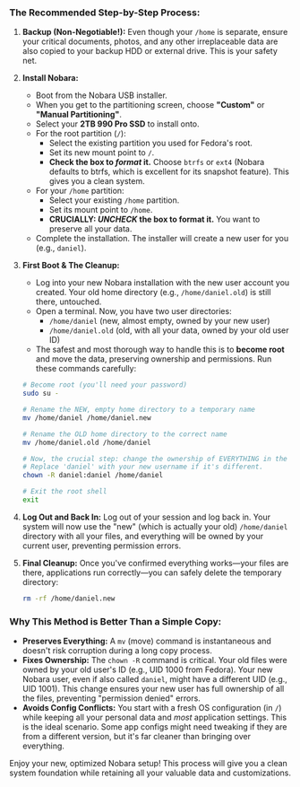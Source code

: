 ### **The Recommended Step-by-Step Process:**

1.  **Backup (Non-Negotiable!):** Even though your `/home` is separate, ensure your critical documents, photos, and any other irreplaceable data are also copied to your backup HDD or external drive. This is your safety net.

2.  **Install Nobara:**
    *   Boot from the Nobara USB installer.
    *   When you get to the partitioning screen, choose **"Custom"** or **"Manual Partitioning"**.
    *   Select your **2TB 990 Pro SSD** to install onto.
    *   For the root partition (`/`):
        *   Select the existing partition you used for Fedora's root.
        *   Set its new mount point to `/`.
        *   **Check the box to *format* it.** Choose `btrfs` or `ext4` (Nobara defaults to btrfs, which is excellent for its snapshot feature). This gives you a clean system.
    *   For your `/home` partition:
        *   Select your existing `/home` partition.
        *   Set its mount point to `/home`.
        *   **CRUCIALLY: *UNCHECK* the box to format it.** You want to preserve all your data.
    *   Complete the installation. The installer will create a new user for you (e.g., `daniel`).

3.  **First Boot & The Cleanup:**
    *   Log into your new Nobara installation with the new user account you created. Your old home directory (e.g., `/home/daniel.old`) is still there, untouched.
    *   Open a terminal. Now, you have two user directories:
        *   `/home/daniel` (new, almost empty, owned by your new user)
        *   `/home/daniel.old` (old, with all your data, owned by your old user ID)
    *   The safest and most thorough way to handle this is to **become root** and move the data, preserving ownership and permissions. Run these commands carefully:

    ```bash
    # Become root (you'll need your password)
    sudo su -

    # Rename the NEW, empty home directory to a temporary name
    mv /home/daniel /home/daniel.new

    # Rename the OLD home directory to the correct name
    mv /home/daniel.old /home/daniel

    # Now, the crucial step: change the ownership of EVERYTHING in the old directory to your NEW user.
    # Replace 'daniel' with your new username if it's different.
    chown -R daniel:daniel /home/daniel

    # Exit the root shell
    exit
    ```

4.  **Log Out and Back In:** Log out of your session and log back in. Your system will now use the "new" (which is actually your old) `/home/daniel` directory with all your files, and everything will be owned by your current user, preventing permission errors.

5.  **Final Cleanup:** Once you've confirmed everything works—your files are there, applications run correctly—you can safely delete the temporary directory:
    ```bash
    rm -rf /home/daniel.new
    ```

### **Why This Method is Better Than a Simple Copy:**

*   **Preserves Everything:** A `mv` (move) command is instantaneous and doesn't risk corruption during a long copy process.
*   **Fixes Ownership:** The `chown -R` command is critical. Your old files were owned by your old user's ID (e.g., UID 1000 from Fedora). Your new Nobara user, even if also called `daniel`, might have a different UID (e.g., UID 1001). This change ensures your new user has full ownership of all the files, preventing "permission denied" errors.
*   **Avoids Config Conflicts:** You start with a fresh OS configuration (in `/`) while keeping all your personal data and *most* application settings. This is the ideal scenario. Some app configs might need tweaking if they are from a different version, but it's far cleaner than bringing over everything.

Enjoy your new, optimized Nobara setup! This process will give you a clean system foundation while retaining all your valuable data and customizations.

